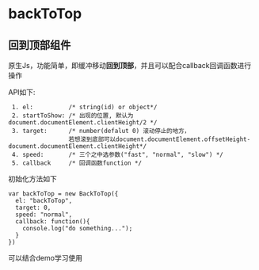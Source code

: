 backToTop
=========
回到顶部组件
---------

原生Js，功能简单，即缓冲移动**回到顶部**，并且可以配合callback回调函数进行操作

API如下:

```
 1. el:          /* string(id) or object*/
 2. startToShow: /* 出现的位置, 默认为document.documentElement.clientHeight/2 */ 
 3. target:      /* number(defalut 0) 滚动停止的地方，   
                 若想滚到底部可以document.documentElement.offsetHeight-document.documentElement.clientHeight*/
 4. speed:       /* 三个之中选参数("fast", "normal", "slow") */
 5. callback     /* 回调函数function */
```

初始化方法如下

```
var backToTop = new BackToTop({
  el: "backToTop",
  target: 0,
  speed: "normal",
  callback: function(){
    console.log("do something...");
  }
})
```

可以结合demo学习使用
